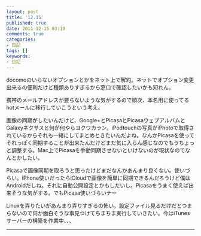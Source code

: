 ```yaml
---
layout: post
title: '12.15'
published: true
date: 2011-12-15 03:19
comments: true
categories:
- 日記
tags: []
keywords:
- 日記
---
```

docomoのいらないオプションとかをネット上で解約。ネットでオプション変更出来るの便利だけど種類ありすぎるから窓口で確認したいかも知れん。

携帯のメールアドレスが要らないような気がするので順次、本名用に使ってるhotメールに移行していこうという考え。

画像の同期がしたいんだけど、Google+とPicasaとPicasaウェブアルバムとGalaxyネクサスと何が何やらヨクワカラン。iPodtouchの写真がiPhotoで取得されているからそれも一緒にしてまとめときたいんだよね。なんかPicasaを使ってそれっぽく同期することが出来たんだけどまだ気に入らん感じなのでもうちょっと調整する。Mac上でPicasaを手動同期させないといけないのが現状なのでなんとかしたい。

Picasaで画像同期を取ろうと思ったけどまだなんかあんまり良くない。使いづらい。iPhone使いだったらiCloudで画像を簡単に同期できるんだろうけど僕はAndroidだしね。それに自動公開設定とかもしたいし。Picasaをうまく使えば出来そうな気がする。でもPicasa使いづらいナー

Linuxを弄りたいがあんまり弄りすぎるの怖い。設定ファイル見るだけだとつまらないので何か面白そうな事見つけてちまちま実行していきたい。今はiTunesサーバーの構築を作業中、、、

---

